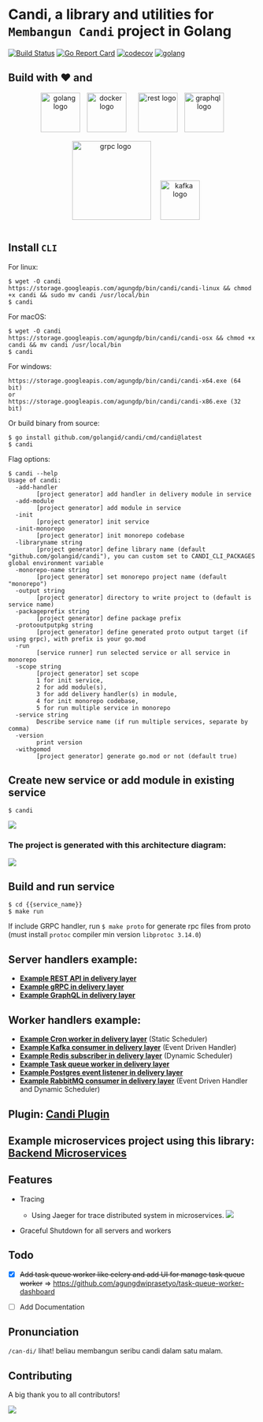 # Candi, a library and utilities for `Membangun Candi` project in Golang

[![Build Status](https://github.com/golangid/candi/workflows/build/badge.svg)](https://github.com/golangid/candi/actions)
[![Go Report Card](https://goreportcard.com/badge/github.com/golangid/candi)](https://goreportcard.com/report/github.com/golangid/candi)
[![codecov](https://codecov.io/gh/golangid/candi/branch/master/graph/badge.svg)](https://codecov.io/gh/golangid/candi)
[![golang](https://img.shields.io/badge/golang%20%3E=-v1.18-green.svg?logo=go)](https://golang.org/doc/devel/release.html#go1.18)

## Build with :heart: and
<p align="center">
  <img src="https://storage.googleapis.com/agungdp/static/logo/golang.png" width="80" alt="golang logo" />
  <img src="https://storage.googleapis.com/agungdp/static/logo/docker.png" width="80" hspace="10" alt="docker logo" />
  <img src="https://storage.googleapis.com/agungdp/static/logo/rest.png" width="80" hspace="10" alt="rest logo" />
  <img src="https://storage.googleapis.com/agungdp/static/logo/graphql.png" width="80" alt="graphql logo" />
  <img src="https://storage.googleapis.com/agungdp/static/logo/grpc.png" width="160" hspace="15" vspace="15" alt="grpc logo" />
  <img src="https://storage.googleapis.com/agungdp/static/logo/kafka.png" height="80" alt="kafka logo" />
</p>


## Install `CLI`
For linux:
```
$ wget -O candi https://storage.googleapis.com/agungdp/bin/candi/candi-linux && chmod +x candi && sudo mv candi /usr/local/bin
$ candi
```

For macOS:
```
$ wget -O candi https://storage.googleapis.com/agungdp/bin/candi/candi-osx && chmod +x candi && mv candi /usr/local/bin
$ candi
```

For windows:
```
https://storage.googleapis.com/agungdp/bin/candi/candi-x64.exe (64 bit)
or 
https://storage.googleapis.com/agungdp/bin/candi/candi-x86.exe (32 bit)
```

Or build binary from source:
```
$ go install github.com/golangid/candi/cmd/candi@latest
$ candi
```

Flag options:
```
$ candi --help
Usage of candi:
  -add-handler
        [project generator] add handler in delivery module in service
  -add-module
        [project generator] add module in service
  -init
        [project generator] init service
  -init-monorepo
        [project generator] init monorepo codebase
  -libraryname string
        [project generator] define library name (default "github.com/golangid/candi"), you can custom set to CANDI_CLI_PACKAGES global environment variable 
  -monorepo-name string
        [project generator] set monorepo project name (default "monorepo")
  -output string
        [project generator] directory to write project to (default is service name)
  -packageprefix string
        [project generator] define package prefix
  -protooutputpkg string
        [project generator] define generated proto output target (if using grpc), with prefix is your go.mod
  -run
        [service runner] run selected service or all service in monorepo
  -scope string
        [project generator] set scope 
        1 for init service, 
        2 for add module(s), 
        3 for add delivery handler(s) in module, 
        4 for init monorepo codebase, 
        5 for run multiple service in monorepo
  -service string
        Describe service name (if run multiple services, separate by comma)
  -version
        print version
  -withgomod
        [project generator] generate go.mod or not (default true)
```


## Create new service or add module in existing service
```
$ candi
```
![](https://storage.googleapis.com/agungdp/static/candi/candi.gif)

### The project is generated with this architecture diagram:
![](https://storage.googleapis.com/agungdp/static/candi/arch.jpg?11)


## Build and run service
```
$ cd {{service_name}}
$ make run
```
If include GRPC handler, run `$ make proto` for generate rpc files from proto (must install `protoc` compiler min version `libprotoc 3.14.0`)

## Server handlers example:
* [**Example REST API in delivery layer**](https://github.com/agungdwiprasetyo/backend-microservices/tree/master/services/user-service/internal/modules/auth/delivery/resthandler/resthandler.go)
* [**Example gRPC in delivery layer**](https://github.com/agungdwiprasetyo/backend-microservices/blob/master/services/storage-service/internal/modules/storage/delivery/grpchandler/grpchandler.go)
* [**Example GraphQL in delivery layer**](https://github.com/agungdwiprasetyo/backend-microservices/tree/master/services/user-service/internal/modules/auth/delivery/graphqlhandler)

## Worker handlers example:
* [**Example Cron worker in delivery layer**](https://github.com/golangid/candi/tree/master/codebase/app/cron_worker) (Static Scheduler)
* [**Example Kafka consumer in delivery layer**](https://github.com/golangid/candi/tree/master/codebase/app/kafka_worker) (Event Driven Handler)
* [**Example Redis subscriber in delivery layer**](https://github.com/golangid/candi/tree/master/codebase/app/redis_worker) (Dynamic Scheduler)
* [**Example Task queue worker in delivery layer**](https://github.com/golangid/candi/tree/master/codebase/app/task_queue_worker)
* [**Example Postgres event listener in delivery layer**](https://github.com/golangid/candi/tree/master/codebase/app/postgres_worker)
* [**Example RabbitMQ consumer in delivery layer**](https://github.com/golangid/candi/tree/master/codebase/app/rabbitmq_worker) (Event Driven Handler and Dynamic Scheduler)

## Plugin: [Candi Plugin](https://github.com/golangid/candi-plugin)

## Example microservices project using this library: [Backend Microservices](https://github.com/agungdwiprasetyo/backend-microservices)

## Features
- Tracing
  - Using Jaeger for trace distributed system in microservices.
![](https://storage.googleapis.com/agungdp/static/candi/jaeger_tracing.png)

- Graceful Shutdown for all servers and workers

## Todo
- [x] ~~Add task queue worker like celery and add UI for manage task queue worker~~ => https://github.com/agungdwiprasetyo/task-queue-worker-dashboard
- [ ] Add Documentation


## Pronunciation
`/can·di/` lihat! beliau membangun seribu candi dalam satu malam.

## Contributing

A big thank you to all contributors!

<a href="https://github.com/golangid/candi/graphs/contributors">
  <img src="https://contributors-img.web.app/image?repo=golangid/candi" />
</a>
